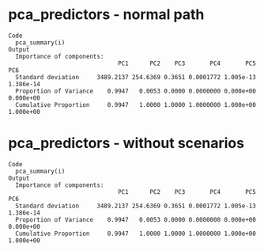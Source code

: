# pca_predictors - normal path

    Code
      pca_summary(i)
    Output
      Importance of components:
                                   PC1      PC2    PC3       PC4       PC5       PC6
      Standard deviation     3489.2137 254.6369 0.3651 0.0001772 1.005e-13 1.386e-14
      Proportion of Variance    0.9947   0.0053 0.0000 0.0000000 0.000e+00 0.000e+00
      Cumulative Proportion     0.9947   1.0000 1.0000 1.0000000 1.000e+00 1.000e+00

# pca_predictors - without scenarios

    Code
      pca_summary(i)
    Output
      Importance of components:
                                   PC1      PC2    PC3       PC4       PC5       PC6
      Standard deviation     3489.2137 254.6369 0.3651 0.0001772 1.005e-13 1.386e-14
      Proportion of Variance    0.9947   0.0053 0.0000 0.0000000 0.000e+00 0.000e+00
      Cumulative Proportion     0.9947   1.0000 1.0000 1.0000000 1.000e+00 1.000e+00

